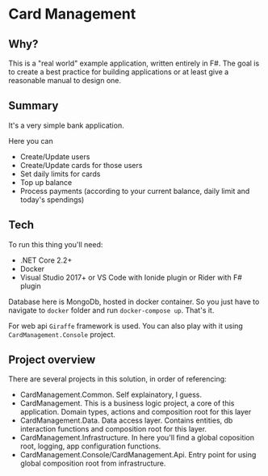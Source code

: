 # Card Management
## Why?
This is a "real world" example application, written entirely in F#.
The goal is to create a best practice for building applications or at least give a reasonable manual to design one.
## Summary
It's a very simple bank application.

Here you can
- Create/Update users
- Create/Update cards for those users
- Set daily limits for cards
- Top up balance
- Process payments (according to your current balance, daily limit and today's spendings)

## Tech
To run this thing you'll need:
- .NET Core 2.2+
- Docker
- Visual Studio 2017+ or VS Code with Ionide plugin or Rider with F# plugin

Database here is MongoDb, hosted in docker container.
So you just have to navigate to `docker` folder and run `docker-compose up`. That's it.

For web api `Giraffe` framework is used. You can also play with it using `CardManagement.Console` project.

## Project overview

There are several projects in this solution, in order of referencing:

- CardManagement.Common. Self explainatory, I guess.
- CardManagement. This is a business logic project, a core of this application. Domain types, actions and composition root for this layer
- CardManagement.Data. Data access layer. Contains entities, db interaction functions and composition root for this layer.
- CardManagement.Infrastructure. In here you'll find a global coposition root, logging, app configuration functions.
- CardManagement.Console/CardManagement.Api. Entry point for using global composition root from infrastructure.